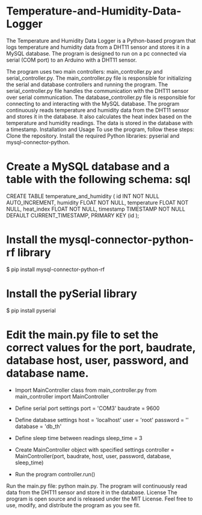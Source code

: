 # Temperature-and-Humidity-Data-Logger
The Temperature and Humidity Data Logger is a Python-based program that logs temperature and humidity data from a DHT11 sensor and stores it in a MySQL database. The program is designed to run on a pc connected via serial (COM port) to an Arduino with a DHT11 sensor.

The program uses two main controllers: main_controller.py and serial_controller.py. The main_controller.py file is responsible for initializing the serial and database controllers and running the program. The serial_controller.py file handles the communication with the DHT11 sensor over serial communication. The database_controller.py file is responsible for connecting to and interacting with the MySQL database.  The program continuously reads temperature and humidity data from the DHT11 sensor and stores it in the database. It also calculates the heat index based on the temperature and humidity readings. The data is stored in the database with a timestamp.  Installation and Usage To use the program, follow these steps:  Clone the repository. Install the required Python libraries: pyserial and mysql-connector-python. 

# Create a MySQL database and a table with the following schema:  sql 

CREATE TABLE temperature_and_humidity (
  id INT NOT NULL AUTO_INCREMENT,
  humidity FLOAT NOT NULL,
  temperature FLOAT NOT NULL,
  heat_index FLOAT NOT NULL,
  timestamp TIMESTAMP NOT NULL DEFAULT CURRENT_TIMESTAMP,
  PRIMARY KEY (id
); 

# Install the mysql-connector-python-rf library

$ pip install mysql-connector-python-rf

# Install the pySerial library

$ pip install pyserial

# Edit the main.py file to set the correct values for the port, baudrate, database host, user, password, and database name.  

* Import MainController class from main_controller.py
from main_controller import MainController

* Define serial port settings
port = 'COM3'
baudrate = 9600

* Define database settings
host = 'localhost'
user = 'root'
password = ''
database = 'db_th'

* Define sleep time between readings
sleep_time = 3

* Create MainController object with specified settings
controller = MainController(port, baudrate, host, user, password, database, sleep_time)

* Run the program
controller.run()

Run the main.py file: python main.py.  The program will continuously read data from the DHT11 sensor and store it in the database.
License The program is open source and is released under the MIT License. Feel free to use, modify, and distribute the program as you see fit.
